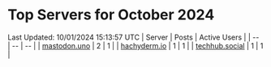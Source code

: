 # Top Servers for October 2024
Last Updated: 10/01/2024 15:13:57 UTC
| Server | Posts | Active Users |
| -- | -- | -- |
| [mastodon.uno](https://mastodon.uno/tags/PowerShell) | 2 | 1 |
| [hachyderm.io](https://hachyderm.io/tags/PowerShell) | 1 | 1 |
| [techhub.social](https://techhub.social/tags/PowerShell) | 1 | 1 |

